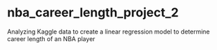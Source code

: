 # nba_career_length_project_2
Analyzing Kaggle data to create a linear regression model to determine career length of an NBA player
